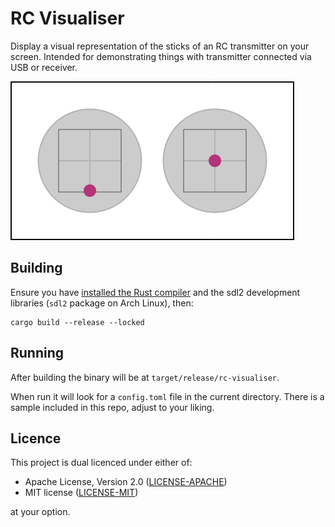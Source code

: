 RC Visualiser
=============

Display a visual representation of the sticks of an RC transmitter on your
screen. Intended for demonstrating things with transmitter connected via USB or
receiver.

<img src="screenshot.png" width="454" alt="Screenshot of the RC Visualiser UI">

Building
--------

Ensure you have [installed the Rust compiler][install-rust] and the sdl2
development libraries (`sdl2` package on Arch Linux), then:

```
cargo build --release --locked
```

Running
-------

After building the binary will be at `target/release/rc-visualiser`.

When run it will look for a `config.toml` file in the current directory. There
is a sample included in this repo, adjust to your liking.

Licence
-------

This project is dual licenced under either of:

- Apache License, Version 2.0 ([LICENSE-APACHE](https://github.com/wezm/rc-visualiser/blob/master/LICENSE-APACHE))
- MIT license ([LICENSE-MIT](https://github.com/wezm/rc-visualiser/blob/master/LICENSE-MIT))

at your option.

[install-rust]: https://www.rust-lang.org/learn/get-started

